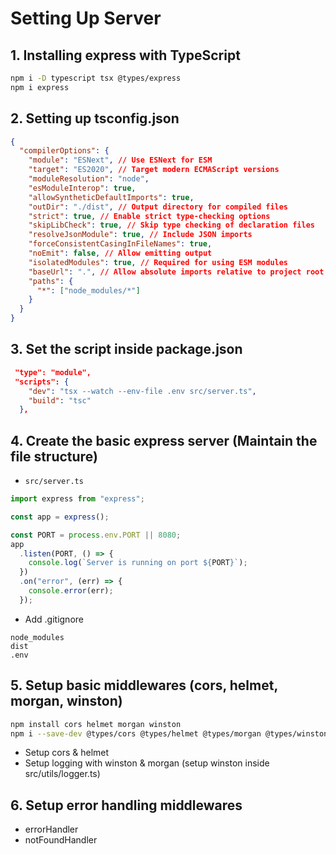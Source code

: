 # Setting Up Server
## 1. Installing express with TypeScript
```bash
npm i -D typescript tsx @types/express
npm i express
```
## 2. Setting up tsconfig.json
```json
{
  "compilerOptions": {
    "module": "ESNext", // Use ESNext for ESM
    "target": "ES2020", // Target modern ECMAScript versions
    "moduleResolution": "node",
    "esModuleInterop": true,
    "allowSyntheticDefaultImports": true,
    "outDir": "./dist", // Output directory for compiled files
    "strict": true, // Enable strict type-checking options
    "skipLibCheck": true, // Skip type checking of declaration files
    "resolveJsonModule": true, // Include JSON imports
    "forceConsistentCasingInFileNames": true,
    "noEmit": false, // Allow emitting output
    "isolatedModules": true, // Required for using ESM modules
    "baseUrl": ".", // Allow absolute imports relative to project root
    "paths": {
      "*": ["node_modules/*"]
    }
  }
}
```
## 3. Set the script inside package.json
```json
 "type": "module",
 "scripts": {
    "dev": "tsx --watch --env-file .env src/server.ts",
    "build": "tsc"
  },
```
## 4. Create the basic express server (Maintain the file structure)
- `src/server.ts`
```ts
import express from "express";

const app = express();

const PORT = process.env.PORT || 8080;
app
  .listen(PORT, () => {
    console.log(`Server is running on port ${PORT}`);
  })
  .on("error", (err) => {
    console.error(err);
  });

```
- Add .gitignore
```
node_modules
dist
.env
```
## 5. Setup basic middlewares (cors, helmet, morgan, winston)
```bash
npm install cors helmet morgan winston 
npm i --save-dev @types/cors @types/helmet @types/morgan @types/winston
```
- Setup cors & helmet
- Setup logging with winston & morgan (setup winston inside src/utils/logger.ts)
## 6. Setup error handling middlewares
- errorHandler
- notFoundHandler
